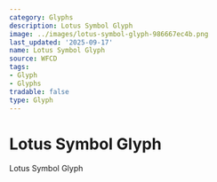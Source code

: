 ```yaml
---
category: Glyphs
description: Lotus Symbol Glyph
image: ../images/lotus-symbol-glyph-986667ec4b.png
last_updated: '2025-09-17'
name: Lotus Symbol Glyph
source: WFCD
tags:
- Glyph
- Glyphs
tradable: false
type: Glyph
---
```


# Lotus Symbol Glyph

Lotus Symbol Glyph

